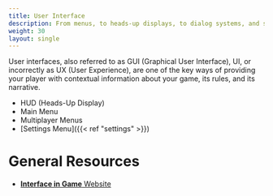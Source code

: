 ```yaml
---
title: User Interface
description: From menus, to heads-up displays, to dialog systems, and so on - your user interface is the contextual gateway to your player better understanding your game's state, world, and narrative.
weight: 30
layout: single
---
```


User interfaces, also referred to as GUI (Graphical User Interface), UI, or incorrectly as UX (User Experience), are one of the key ways of providing your player with contextual information about your game, its rules, and its narrative.

- HUD (Heads-Up Display)
- Main Menu
- Multiplayer Menus
- [Settings Menu]({{< ref "settings" >}})

# General Resources

- [**Interface in Game** Website](https://interfaceingame.com/)
